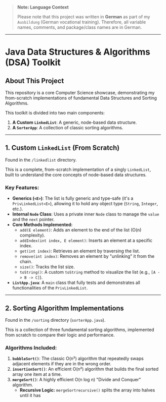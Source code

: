 > **Note: Language Context**
>
> Please note that this project was written in **German** as part of my `Ausbildung` (German vocational training). Therefore, all variable names, comments, and package/class names are in German.

---

# Java Data Structures & Algorithms (DSA) Toolkit

## About This Project

This repository is a core Computer Science showcase, demonstrating my from-scratch implementations of fundamental Data Structures and Sorting Algorithms.

This toolkit is divided into two main components:
1.  **A Custom `LinkedList`**: A generic, node-based data structure.
2.  **A `SorterApp`**: A collection of classic sorting algorithms.

---

## 1. Custom `LinkedList` (From Scratch)

Found in the `/linkedlist` directory.

This is a complete, from-scratch implementation of a singly `LinkedList`, built to understand the core concepts of node-based data structures.

### Key Features:

* **Generics (`<E>`)**: The list is fully generic and type-safe (it's a `PrivLinkedList<E>`), allowing it to hold any object type (`String`, `Integer`, etc.).
* **Internal `Node` Class**: Uses a private inner `Node` class to manage the `value` and the `next` pointer.
* **Core Methods Implemented:**
    * `add(E element)`: Adds an element to the end of the list (O(n) complexity).
    * `addIndex(int index, E element)`: Inserts an element at a specific index.
    * `get(int index)`: Retrieves an element by traversing the list.
    * `remove(int index)`: Removes an element by "unlinking" it from the chain.
    * `size()`: Tracks the list size.
    * `toString()`: A custom `toString` method to visualize the list (e.g., `[A -> B -> C]`).
* **`ListApp.java`**: A `main` class that fully tests and demonstrates all functionalities of the `PrivLinkedList`.

---

## 2. Sorting Algorithm Implementations

Found in the `/sorting` directory (`sorterApp.java`).

This is a collection of three fundamental sorting algorithms, implemented from scratch to compare their logic and performance.

### Algorithms Included:

1.  **`bubbleSort()`**: The classic O(n²) algorithm that repeatedly swaps adjacent elements if they are in the wrong order.
2.  **`insertionSort()`**: An efficient O(n²) algorithm that builds the final sorted array one item at a time.
3.  **`mergeSort()`**: A highly efficient O(n log n) "Divide and Conquer" algorithm.
    * **Recursive Logic:** `mergeSortrecursive()` splits the array into halves until it has
